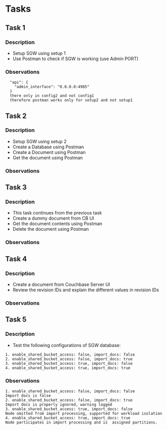 # Tasks

## Task 1

### Description

- Setup SGW using setup 1
- Use Postman to check if SGW is working (use Admin PORT)

### Observations

```
  "api": {
    "admin_interface": "0.0.0.0:4985"
  }
  there only in config2 and not config1
  therefore postman works only for setup2 and not setup1
  ```

## Task 2

### Description

- Setup SGW using setup 2
- Create a Database using Postman
- Create a Document using Postman
- Get the document using Postman

### Observations

## Task 3

### Description

- This task continues from the previous task
- Create a dummy document from CB UI
- Get the document contents using Postman
- Delete the document using Postman

### Observations

## Task 4

### Description

- Create a document from Couchbase Server UI
- Review the revision IDs and explain the different values in revision IDs

### Observations

## Task 5

### Description

- Test the following configurations of SGW database:

```
1. enable_shared_bucket_access: false, import_docs: false
2. enable_shared_bucket_access: false, import_docs: true
3. enable_shared_bucket_access: true, import_docs: false
4. enable_shared_bucket_access: true, import_docs: true
```

### Observations
```
1. enable_shared_bucket_access: false, import_docs: false
Import docs is false
2. enable_shared_bucket_access: false, import_docs: true
Import docs is properly ignored, warning logged
3. enable_shared_bucket_access: true, import_docs: false
Node omitted from import processing, supported for workload isolation
4. enable_shared_bucket_access: true, import_docs: true
Node participates in import processing and is  assigned partitions.
```